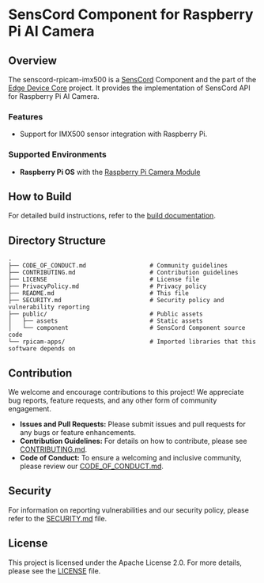 # SensCord Component for Raspberry Pi AI Camera

## Overview

The senscord-rpicam-imx500 is a [SensCord](https://github.com/SonySemiconductorSolutions/senscord) Component and the part of the [Edge Device Core](https://github.com/aitrios/aitrios-edge-device-core) project.
It provides the implementation of SensCord API for Raspberry Pi AI Camera.

### Features

+ Support for IMX500 sensor integration with Raspberry Pi.

### Supported Environments

-   **Raspberry Pi OS** with the [Raspberry Pi Camera Module](https://www.raspberrypi.com/documentation/accessories/ai-camera.html)

## How to Build

For detailed build instructions, refer to the [build documentation](https://github.com/aitrios/aitrios-edge-device-sensor/blob/main/docs/build.md).

## Directory Structure
```
.  
├── CODE_OF_CONDUCT.md                  # Community guidelines
├── CONTRIBUTING.md                     # Contribution guidelines
├── LICENSE                             # License file
├── PrivacyPolicy.md                    # Privacy policy
├── README.md                           # This file
├── SECURITY.md                         # Security policy and vulnerability reporting
├── public/                             # Public assets
│   ├── assets                          # Static assets
│   └── component                       # SensCord Component source code
└── rpicam-apps/                        # Imported libraries that this software depends on
```

## Contribution

We welcome and encourage contributions to this project! We appreciate bug reports, feature requests, and any other form of community engagement.

-   **Issues and Pull Requests:** Please submit issues and pull requests for any bugs or feature enhancements.
-   **Contribution Guidelines:** For details on how to contribute, please see [CONTRIBUTING.md](CONTRIBUTING.md).
-   **Code of Conduct:** To ensure a welcoming and inclusive community, please review our [CODE_OF_CONDUCT.md](CODE_OF_CONDUCT.md).

## Security

For information on reporting vulnerabilities and our security policy, please refer to the [SECURITY.md](SECURITY.md) file.

## License

This project is licensed under the Apache License 2.0. For more details, please see the [LICENSE](LICENSE) file.
